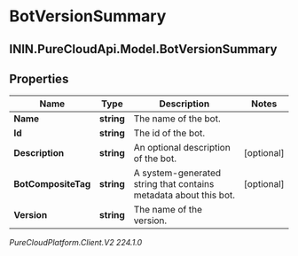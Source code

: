 # BotVersionSummary

## ININ.PureCloudApi.Model.BotVersionSummary

## Properties

|Name | Type | Description | Notes|
|------------ | ------------- | ------------- | -------------|
| **Name** | **string** | The name of the bot. | |
| **Id** | **string** | The id of the bot. | |
| **Description** | **string** | An optional description of the bot. | [optional] |
| **BotCompositeTag** | **string** | A system-generated string that contains metadata about this bot. | [optional] |
| **Version** | **string** | The name of the version. | |



_PureCloudPlatform.Client.V2 224.1.0_
